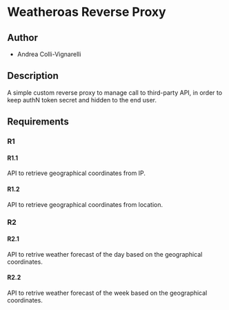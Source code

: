 # Weatheroas Reverse Proxy

## Author

- Andrea Colli-Vignarelli

## Description

A simple custom reverse proxy to manage call to third-party API, in order to keep authN token secret and hidden to the end user.

## Requirements

### R1

#### R1.1

API to retrieve geographical coordinates from IP.

#### R1.2

API to retrieve geographical coordinates from location.

### R2

#### R2.1

API to retrive weather forecast of the day based on the geographical coordinates.

#### R2.2

API to retrive weather forecast of the week based on the geographical coordinates.
